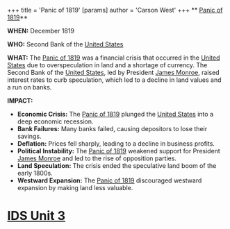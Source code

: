 +++
 title = 'Panic of 1819'
[params]
	author = 'Carson West'
+++
** [Panic of 1819](./../panic-of-1819/)**

**WHEN:** December 1819

**WHO:** Second Bank of the [United States](./../united-states/)

**WHAT:** The [Panic of 1819](./../panic-of-1819/) was a financial crisis that occurred in the [United States](./../united-states/) due to overspeculation in land and a shortage of currency. The Second Bank of the [United States](./../united-states/), led by President [James Monroe](./../james-monroe/), raised interest rates to curb speculation, which led to a decline in land values and a run on banks.

**IMPACT:**

* **Economic Crisis:** The [Panic of 1819](./../panic-of-1819/) plunged the [United States](./../united-states/) into a deep economic recession.
* **Bank Failures:** Many banks failed, causing depositors to lose their savings.
* **Deflation:** Prices fell sharply, leading to a decline in business profits.
* **Political Instability:** The [Panic of 1819](./../panic-of-1819/) weakened support for President [James Monroe](./../james-monroe/) and led to the rise of opposition parties.
* **Land Speculation:** The crisis ended the speculative land boom of the early 1800s.
* **Westward Expansion:** The [Panic of 1819](./../panic-of-1819/) discouraged westward expansion by making land less valuable.
# [IDS Unit 3](./../ids-unit-3/)